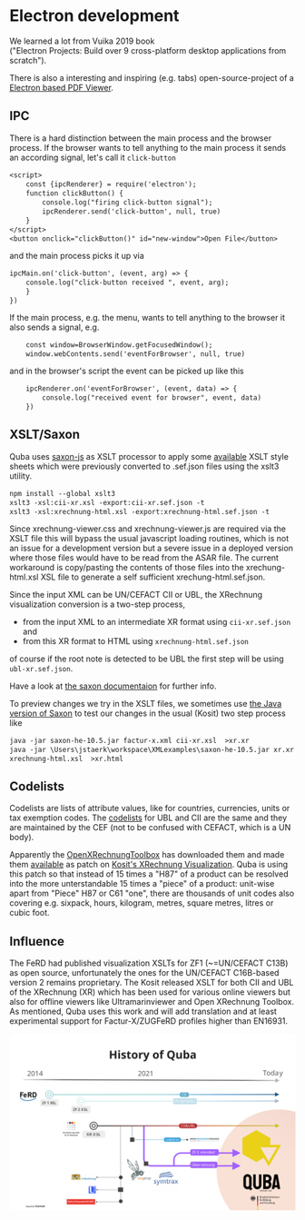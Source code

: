 Electron development
=============


We learned a lot from Vuika 2019 book  
("Electron Projects: Build over 9 cross-platform desktop applications from scratch").

There is also a interesting and inspiring (e.g. tabs) open-source-project of a
[Electron based PDF Viewer](https://github.com/sagargurtu/lector).

IPC
-------------
There is a hard distinction between the main process and the browser process.
If the browser wants to tell anything to the main process it
sends an according signal, let's call it `click-button`

```
<script>
    const {ipcRenderer} = require('electron');
    function clickButton() {
        console.log("firing click-button signal");
        ipcRenderer.send('click-button', null, true)
    }
</script>
<button onclick="clickButton()" id="new-window">Open File</button>
```

and the main process picks it up via
```
ipcMain.on('click-button', (event, arg) => {
    console.log("click-button received ", event, arg);
    }
})
```
If the main process, e.g. the menu, wants to tell anything to the browser it also 
sends a signal, e.g.
```
    const window=BrowserWindow.getFocusedWindow();
    window.webContents.send('eventForBrowser', null, true)
```
and in the browser's script the event can be picked up like this
```
    ipcRenderer.on('eventForBrowser', (event, data) => {
        console.log("received event for browser", event, data)
    })
```

XSLT/Saxon
-------------
Quba uses [saxon-js](https://www.saxonica.com/saxon-js/) as XSLT processor to apply
some [available](https://github.com/itplr-kosit/xrechnung-visualization) XSLT style sheets which were previously
converted to .sef.json files using the xslt3 utility.

```
npm install --global xslt3
xslt3 -xsl:cii-xr.xsl -export:cii-xr.sef.json -t
xslt3 -xsl:xrechnung-html.xsl -export:xrechnung-html.sef.json -t
```

Since xrechnung-viewer.css and xrechnung-viewer.js are required via the XSLT file
this will bypass the usual javascript loading routines, which is not an issue
for a development version but a severe issue in a deployed version where those
files would have to be read from the ASAR file.
The current workaround is copy/pasting the contents of those files into the
xrechung-html.xsl XSL file to generate a self sufficient xrechung-html.sef.json.


Since the input XML can be UN/CEFACT CII or UBL, the XRechnung visualization
conversion is a two-step process,
* from the input XML to an intermediate XR format using `cii-xr.sef.json` and
* from this XR format to HTML using `xrechnung-html.sef.json`

of course if the root note is detected to be UBL
the first step will be using `ubl-xr.sef.json`.

Have a look at
[the saxon documentaion](https://www.saxonica.com/saxon-js/documentation/index.html) for further info.

To preview changes we try in the XSLT files, we sometimes use
[the Java version of Saxon](https://sourceforge.net/projects/saxon/files/Saxon-HE/10/Java/) to test our changes
in the usual (Kosit) two step process like 
```
java -jar saxon-he-10.5.jar factur-x.xml cii-xr.xsl  >xr.xr
java -jar \Users\jstaerk\workspace\XMLexamples\saxon-he-10.5.jar xr.xr xrechnung-html.xsl  >xr.html
```


Codelists
-------------


Codelists are lists of attribute values, like for countries, currencies, units or tax exemption codes.
The [codelists](https://ec.europa.eu/cefdigital/wiki/display/CEFDIGITAL/Registry+of+supporting+artefacts+to+implement+EN16931) 
for UBL and CII are the same and they are maintained by the CEF (not to be confused with CEFACT, which is a UN body).

Apparently the [OpenXRechnungToolbox](https://github.com/jcthiele/OpenXRechnungToolbox) has downloaded them 
and made them [available](https://github.com/jcthiele/xrechnung-visualization-codelist-resolve/) 
as patch on [Kosit's XRechnung Visualization](https://github.com/itplr-kosit/xrechnung-visualization).
Quba is using this patch so that instead of 15 times a "H87" of a product can be resolved into the more unterstandable
15 times a "piece" of a product: unit-wise apart from "Piece" H87 or C61 "one", there are thousands of unit codes also covering 
e.g. sixpack, hours, kilogram, metres, square metres, litres or cubic foot.



Influence
-------------

The FeRD had published visualization XSLTs for ZF1 (~=UN/CEFACT C13B) as open source, unfortunately the ones for the UN/CEFACT C16B-based 
version 2 remains proprietary. The Kosit released XSLT for both CII and UBL of the XRechnung (XR) which has been used for various online viewers
but also for offline viewers like Ultramarinviewer and Open XRechnung Toolbox. As mentioned, Quba uses this work and will add translation and 
at least experimental support for Factur-X/ZUGFeRD profiles higher than EN16931.

![History of Quba](History_of_Quba-02.svg "Logo Title Text 1")
